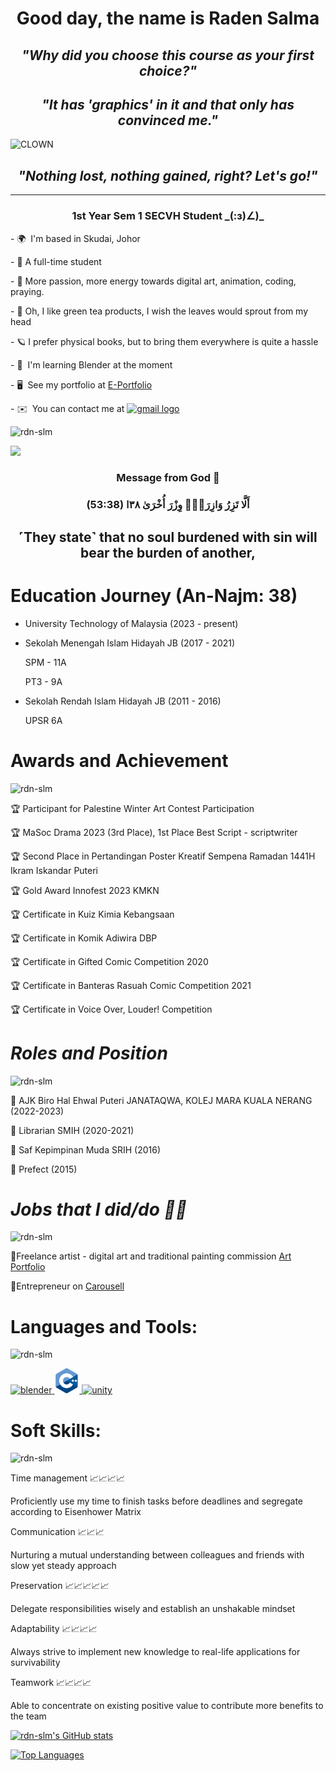 
<h1 align="center"><b> Good day, the name is Raden Salma </b></h1>

<h2 align = "center" ><i> "Why did you choose this course as your first choice?"</i> </h2>
<h2 align = "center" > <i>"It has 'graphics' in it and that only has convinced me."</i> </h2>

![CLOWN](https://github.com/rdn-slm/rdn-slm/assets/148412534/42744ad8-4832-40ca-a656-71113ec2b47d)

<h2 align = "center" > <i>"Nothing lost, nothing gained, right? Let's go!"</i> </h2>

-------------------------------------------------------------------------------------------------------------------------------

<h3 align="center"> 1st Year Sem 1 SECVH Student  _(:з)∠)_</h3>
<p> - 🌍  I'm based in Skudai, Johor </p>
<p> - 🌱 A full-time student </p>
<p> - 🌠 More passion, more energy towards digital art, animation, coding, praying. </p>
<p> - 🌳 Oh,  I like green tea products, I wish the leaves would sprout from my head </p>
<p> - 🪐  I prefer physical books, but to bring them everywhere is quite a hassle </p>
<p> - 🧠  I'm learning Blender at the moment  <p>
<p> <a>- 🖥️  See my portfolio at  <a href="http://github.com/rdn-slm/eportfolio" target="_blank" rel="noreferrer"> E-Portfolio </a></p>
<p> - ✉️  You can contact me at  <a href="mailto:salma.radengmail.com">
  <img src="https://img.shields.io/static/v1?message=Gmail&logo=gmail&label=&color=D14836&logoColor=white&labelColor=&style=for-the-badge" height="35" alt="gmail logo"  />
  </a> </p
         
<p align="left"> <img src="https://komarev.com/ghpvc/?username=rdn-slm&label=Profile%20views&color=0e75b6&style=flat" alt="rdn-slm" /> </p>

<a href="https://www.github.com/rdn-slm" target="_blank" rel="noreferrer"><img
src="https://img.shields.io/github/followers/rdn-slm?logo=github&style=for-the-badge&color=facc15&labelColor=000000" /></a>

<h3 align = "center">  Message from God 🫶  </h3>
<h3 align = "center" > أَلَّا تَزِرُ وَازِرَةٌۭ وِزْرَ أُخْرَىٰ ٣٨ا (53:38)  </h3>

<h2 align ="center" > ˹They state˺ that no soul burdened with sin will bear the burden of another, </h2>
<h1 > Education Journey (An-Najm: 38) </h1>

- University Technology of Malaysia (2023 - present)
- Sekolah Menengah Islam Hidayah JB (2017 - 2021)
  <p> SPM - 11A </p>
  <p> PT3 - 9A</p>  
   
- Sekolah Rendah Islam Hidayah JB (2011 - 2016)
   <p> UPSR 6A </p>
   
<h1 > Awards and Achievement </h1>
<p align="left"> <img src="https://komarev.com/ghpvc/?username=rdn-slm&label=Profile%20views&color=0e75b6&style=flat" alt="rdn-slm" /> </p>

<p>🏆 Participant for Palestine Winter Art Contest Participation </p>
<p>🏆 MaSoc Drama 2023 (3rd Place), 1st Place Best Script - scriptwriter</p>
<p>🏆 Second Place in Pertandingan Poster Kreatif Sempena Ramadan 1441H Ikram Iskandar Puteri </p>
<p>🏆 Gold Award Innofest 2023 KMKN</p>
<p>🏆 Certificate in Kuiz Kimia Kebangsaan </p>
<p>🏆 Certificate in Komik Adiwira DBP</p>
<p>🏆 Certificate in Gifted Comic Competition 2020 </p>
<p>🏆 Certificate in Banteras Rasuah Comic Competition 2021</p>
<p>🏆 Certificate in Voice Over, Louder! Competition </p>


<h1 ><i> Roles and Position </i></h1>
<p align="left"> <img src="https://komarev.com/ghpvc/?username=rdn-slm&label=Profile%20views&color=0e75b6&style=flat" alt="rdn-slm" /> </p>

<p>🫧 AJK Biro Hal Ehwal Puteri JANATAQWA, KOLEJ MARA KUALA NERANG (2022-2023)</p>
<p>🫧 Librarian SMIH (2020-2021)</p>
<p>🫧 Saf Kepimpinan Muda SRIH (2016)</p>
<p>🫧 Prefect (2015)</p>


<h1 ><i> Jobs that I did/do 👩‍💻 </i></h1>
<p align="left"> <img src="https://komarev.com/ghpvc/?username=rdn-slm&label=Profile%20views&color=0e75b6&style=flat" alt="rdn-slm" /> </p>

<p> 📎Freelance artist - digital art and traditional painting commission  <a href= https://imradensalmahumaira.my.canva.site/artportfolio>Art Portfolio </a> </p>
<p> 📎Entrepreneur on  <a href="https://www.carousell.com.my/rdn-slm">Carousell</a>
</a>
 </p>
 <p  ![image](https://github.com/rdn-slm/rdn-slm/assets/148412534/d223b1a0-4429-49ad-a5ae-a9f7474016b5) </p>

<h1 align="left">Languages and Tools:</h1>
<p align="left"> <img src="https://komarev.com/ghpvc/?username=rdn-slm&label=Profile%20views&color=0e75b6&style=flat" alt="rdn-slm" /> </p>

<p align="left"> <a href="https://www.blender.org/" target="_blank" rel="noreferrer"> <img src="https://download.blender.org/branding/community/blender_community_badge_white.svg" alt="blender" width="40" height="40"/> </a> <a href="https://www.w3schools.com/cpp/" target="_blank" rel="noreferrer"> <img src="https://raw.githubusercontent.com/devicons/devicon/master/icons/cplusplus/cplusplus-original.svg" alt="cplusplus" width="40" height="40"/> </a> <a href="https://unity.com/" target="_blank" rel="noreferrer"> <img src="https://www.vectorlogo.zone/logos/unity3d/unity3d-icon.svg" alt="unity" width="40" height="40"/> </a> </p>


<div align="left">

<h1 align="left"> Soft Skills: </h1>
<p align="left"> <img src="https://komarev.com/ghpvc/?username=rdn-slm&label=Profile%20views&color=0e75b6&style=flat" alt="rdn-slm" /> </p>

<p> Time management 📈📈📈📈 </p>
<p> Proficiently use my time to finish tasks before deadlines and segregate according to Eisenhower Matrix  </p>
<p> Communication 📈📈📈 </p>
<p> Nurturing a mutual understanding between colleagues and friends with slow yet steady approach  </p>
<p> Preservation 📈📈📈📈📈 </p>
<p> Delegate responsibilities wisely and establish an unshakable mindset  </p>
<p> Adaptability 📈📈📈📈 </p>
<p> Always strive to implement new knowledge to real-life applications for survivability   </p>
<p> Teamwork 📈📈📈📈 </p>
<p> Able to concentrate on existing positive value to contribute more benefits to the team </p>
                  
                  
<a href="http://www.github.com/rdn-slm"><img src="https://github-readme-stats.vercel.app/api?username=rdn-slm&show_icons=true&hide=&count_private=true&title_color=14b8a6&text_color=6366f1&icon_color=facc15&bg_color=000000&hide_border=true&show_icons=true" alt="rdn-slm's GitHub stats" /></a>

<a href="https://github.com/rdn-slm" align="left"><img src="https://github-readme-stats.vercel.app/api/top-langs/?username=rdn-slm&langs_count=10&title_color=14b8a6&text_color=6366f1&icon_color=facc15&bg_color=000000&hide_border=true&locale=en&custom_title=Top%20%Languages" alt="Top Languages" /></a>
